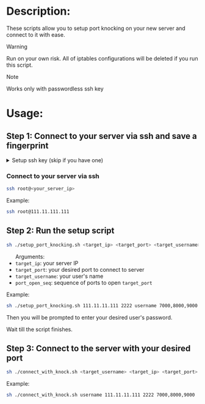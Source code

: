 # Description:
These scripts allow you to setup port knocking on your new server and connect to it with ease.

> [!WARNING]
> Run on your own risk. All of iptables configurations will be deleted if you run this script.

> [!NOTE]
> Works only with passwordless ssh key

# Usage:
## Step 1: Connect to your server via ssh and save a fingerprint

<details>
<summary>Setup ssh key (skip if you have one)</summary>
<h4> Generate a key on your local machine</h4>

```sh
ssh-keygen -t ed25519
```
<h4>Copy public key to your server</h4>

```sh
ssh-copy-id -i ~/.ssh/id_ed25519.pub root@<your_server_ip>
```
</details>

### Connect to your server via ssh
```sh
ssh root@<your_server_ip>
```
Example:
```sh
ssh root@111.11.111.111
```

## Step 2: Run the setup script
```sh
sh ./setup_port_knocking.sh <target_ip> <target_port> <target_username> <port_open_seq>
```
<ul>
    Arguments:
    <li><code>target_ip</code>: your server IP</li>
    <li><code>target_port</code>: your desired port to connect to server</li>
    <li><code>target_username</code>: your user's name</li>
    <li><code>port_open_seq</code>: sequence of ports to open <code>target_port</code></li>
</ul>

Example:
```sh
sh ./setup_port_knocking.sh 111.11.11.111 2222 username 7000,8000,9000
```

Then you will be prompted to enter your desired user's password.

Wait till the script finishes.

## Step 3: Connect to the server with your desired port
```sh
sh ./connect_with_knock.sh <target_username> <target_ip> <target_port> <port_open_seq>
```

Example:
```sh
sh ./connect_with_knock.sh username 111.11.11.111 2222 7000,8000,9000
```
